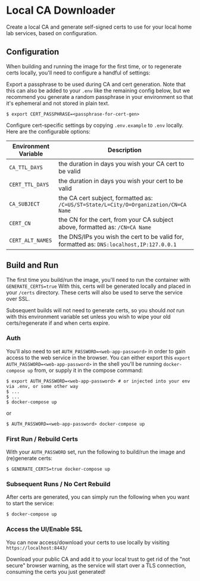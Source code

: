 # Local CA Downloader
Create a local CA and generate self-signed certs to use for your local home lab
services, based on configuration.

## Configuration
When building and running the image for the first time, or to regenerate certs locally,
you'll need to configure a handful of settings:

Export a passphrase to be used during CA and cert generation. Note that this can
also be added to your `.env` like the remaining config below, but we recommend
you generate a random passphrase in your environment so that it's ephemeral and
not stored in plain text.
```
$ export CERT_PASSPHRASE=<passphrase-for-cert-gen>
```

Configure cert-specific settings by copying `.env.example` to `.env` locally. Here are the
configurable options:

| Environment Variable | Description                                                                               |
| -------------------- | ----------------------------------------------------------------------------------------- |
| `CA_TTL_DAYS`        | the duration in days you wish your CA cert to be valid                                    |
| `CERT_TTL_DAYS`      | the duration in days you wish your cert to be valid                                       |
| `CA_SUBJECT`         | the CA cert subject, formatted as: `/C=US/ST=State/L=City/O=Organization/CN=CA Name`      |
| `CERT_CN`            | the CN for the cert, from your CA subject above, formatted as: `/CN=CA Name`              |
| `CERT_ALT_NAMES`     | the DNS/IPs you wish the cert to be valid for, formatted as: `DNS:localhost,IP:127.0.0.1` |

## Build and Run
The first time you build/run the image, you'll need to run the container with `GENERATE_CERTS=true`
With this, certs will be generated locally and placed in your `/certs` directory.
These certs will also be used to serve the service over SSL.

Subsequent builds will not need to generate certs, so you should _not_ run with this
environment variable set unless you wish to wipe your old certs/regenerate if and
when certs expire.

### Auth
You'll also need to set `AUTH_PASSWORD=<web-app-password>` in order to gain access
to the web service in the browser. You can either export this `export AUTH_PASSWORD=<web-app-password>`
in the shell you'll be running `docker-compose up` from, or supply it in the compose
command:
```
$ export AUTH_PASSWORD=<web-app-password> # or injected into your env via .env, or some other way
$ ...
$ ...
$ docker-compose up
```
or
```
$ AUTH_PASSWORD=<web-app-password> docker-compose up
```

### First Run / Rebuild Certs
With your `AUTH_PASSWORD` set, run the following to build/run the image and (re)generate certs:
```
$ GENERATE_CERTS=true docker-compose up
```

### Subsequent Runs / No Cert Rebuild
After certs are generated, you can simply run the following when you want to start the service:
```
$ docker-compose up
```

### Access the UI/Enable SSL
You can now access/download your certs to use locally by visiting `https://localhost:8443/`

Download your public CA and add it to your local trust to get rid of the "not secure"
browser warning, as the service will start over a TLS connection, consuming the
certs you just generated!
